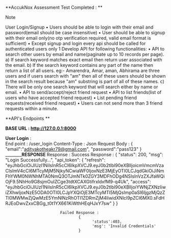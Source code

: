 **AccukNox Assessment Test Completed : **
> [!NOTE]
> User Login/Signup
> • Users should be able to login with their email and password(email should be case insensitive)
> • User should be able to signup with their email only(no otp verification required, valid email format is sufficient)
> • Except signup and login every api should be called for authenticated users only
> 1 Develop API for following functionalities:
> • API to search other users by email and name(paginate up to 10 records per page).
> a) If search keyword matches exact email then return user associated with the email.
> b) If the search keyword contains any part of the name then return a list of all users.
eg:- Amarendra, Amar, aman, Abhirama are three users and if users search with "am"
then all of these users should be shown in the search result because "am"
substring is part of all of these names.
c) There will be only one search keyword that will search either by name or email.
• API to send/accept/reject friend request
• API to list friends(list of users who have accepted friend request)
• List pending friend requests(received friend request)
• Users can not send more than 3 friend requests within a minute.



**API's Endpoints **

**BASE URL : http://127.0.0.1:8000**

**User Login**  :   
                End point : /user_login
                Content-Type : Json
                Request Body :  {
                                    "email":"adityakotheakr79@gmail.com",
                                    "password":"pass123"
                                }
                ________________________________________________________________RESPONSE________________________________________________________
                Response :
                          Success Response : 
                                  {
                                      "status": 200,
                                      "msg": "Login Successfully...",
                                      "api_token": {
                                          "refresh": "eyJhbGciOiJIUzI1NiIsInR5cCI6IkpXVCJ9.eyJ0b2tlbl90eXBlIjoicmVmcmVzaCIsImV4cCI6MTcyMjM5NjkyNCwiaWF0IjoxNzE3MjEyOTI0LCJqdGkiOiJiNmFhYWM0NWNhMTA0NmQ3OTJmNTk0ZGY3MDFhODg4NSIsInVzZXJfaWQiOjF9.5NhHo9G8sjmOuIZCge3tdtXCAXGtifrxldxfM9-q4Uk",
                                          "access": "eyJhbGciOiJIUzI1NiIsInR5cCI6IkpXVCJ9.eyJ0b2tlbl90eXBlIjoiYWNjZXNzIiwiZXhwIjoxNzE5ODA0OTI0LCJpYXQiOjE3MTcyMTI5MjQsImp0aSI6IjgzMjQzZTI0MWMwZjQwMzE5YmNlNzRhOTI1ZDRmZjM4IiwidXNlcl9pZCI6MX0.sFdHRJEoDwvZxxCBGg_t0t1YX661KiWthHEqHJxY7sw"
                                      }
                                  }

                            Failed Response :
                                    {
                                          'status':403, 
                                          'msg': 'Invalid Credentials' 
                                    }




